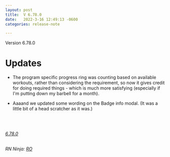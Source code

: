 ```yaml
---
layout: post
title:  V 6.78.0
date:   2022-3-16 12:49:13 -0600
categories: release-note

---
```

Version 6.78.0  

# Updates
- The program specific progress ring was counting based on available workouts, rather than considering the requirement, so now it gives credit for doing required things - which is much more satisfying (especially if I'm putting down my barbell for a month).

- Aaaand we updated some wording on the Badge info modal. (It was a little bit of a head scratcher as it was.)
<br/>

<br/>

*[6.78.0](https://github.com/streetparking/my-streetparking/releases/tag/v6.78.0)*
<br/>
<br/>
 
_RN Ninja: [RO](https://github.com/robyanna)_
 
 
 